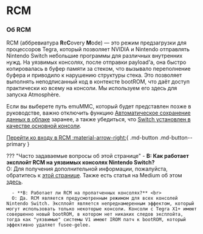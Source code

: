 # RCM

### **Об RCM**

RCM (аббревиатура **R**e**C**overy **M**ode) — это режим предзагрузки для процессоров Tegra, который позволяет NVIDIA и Nintendo отправлять Nintendo Switch небольшие программы для различных внутренних нужд. На уязвимых консолях, после отправки payload'a, она быстро копировалась в буфер памяти за стеком, что вызывало переполнение буфера и приводило к нарушению структуры стека. Это позволяет выполнять неподписанный код в контексте bootROM, что даёт доступ практически ко всему на консоли. Мы используем его здесь для запуска Atmosphère.


Если вы выберете путь emuMMC, который будет представлен позже в руководстве, важно отключить функцию [Автоматическое сохранение данных в облаке](https://en-americas-support.nintendo.com/app/answers/detail/a_id/41209) заранее, а также убедиться, что [Switch установлен в качестве основной консоли](https://en-americas-support.nintendo.com/app/answers/detail/a_id/22453/~/how-to-change-the-primary-console-for-your-nintendo-account).
<br>



[Перейти ко входу в RCM :material-arrow-right:](entering_rcm.md){ .md-button .md-button--primary }

??? "Часто задаваемые вопросы об этой странице"
      - **В: Как работает эксплойт RCM на уязвимых консолях Nintendo Switch?** <br>
      О: Для получения дополнительной информации, пожалуйста, обратитесь к [этой странице](../../fusee_gelee.md). Также есть статья на Medium об этом [здесь](https://medium.com/@SoyLatteChen/inside-fus%C3%A9e-gel%C3%A9e-the-unpatchable-entrypoint-for-nintendo-switch-hacking-26f42026ada0).

      - **В: Работает ли RCM на пропатченных консолях?** <br>
      О: Да. RCM является предусмотренным режимом для всех консолей Nintendo Switch. Эксплойт является непреднамеренным эффектом, который могут использовать только некоторые консоли. Консоли с Tegra X1+ имеют совершенно новый bootROM, в котором нет никаких следов эксплойта, тогда как "уязвимые" системы V1 имеют IROM патч к bootROM, который эффективно удаляет fusee-gelee.